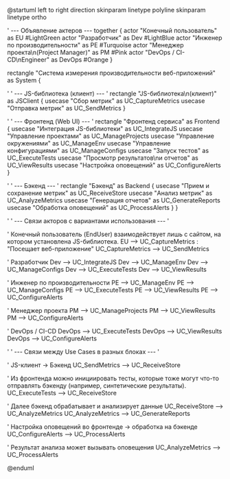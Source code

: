 @startuml
left to right direction
skinparam linetype polyline
skinparam linetype ortho

' --- Объявление актеров ---
together {
actor "Конечный пользователь" as EU #LightGreen
actor "Разработчик" as Dev #LightBlue
actor "Инженер по производительности" as PE #Turquoise
actor "Менеджер проекта\n(Project Manager)" as PM #Pink
actor "DevOps / CI-CD\nEngineer" as DevOps #Orange
}


rectangle "Система измерения производительности веб-приложений" as System {

'
' --- JS-библиотека (клиент) ---
'
rectangle "JS-библиотека\n(клиент)" as JSClient {
usecase "Сбор метрик" as UC_CaptureMetrics
usecase "Отправка метрик" as UC_SendMetrics
}

'
' --- Фронтенд (Web UI) ---
'
rectangle "Фронтенд сервиса" as Frontend {
usecase "Интеграция JS-библиотеки" as UC_IntegrateJS
usecase "Управление проектами" as UC_ManageProjects
usecase "Управление окружениями" as UC_ManageEnv
usecase "Управление конфигурациями" as UC_ManageConfigs
usecase "Запуск тестов" as UC_ExecuteTests
usecase "Просмотр результатов\nи отчетов" as UC_ViewResults
usecase "Настройка оповещений" as UC_ConfigureAlerts
}

'
' --- Бэкенд ---
'
rectangle "Бэкенд" as Backend {
usecase "Прием и сохранение метрик" as UC_ReceiveStore
usecase "Анализ метрик" as UC_AnalyzeMetrics
usecase "Генерация отчетов" as UC_GenerateReports
usecase "Обработка оповещений" as UC_ProcessAlerts
}
}

'
' --- Связи акторов с вариантами использования ---
'

' Конечный пользователь (EndUser) взаимодействует лишь с сайтом, на котором установлена JS-библиотека.
EU --> UC_CaptureMetrics : "Посещает веб-приложение"
UC_CaptureMetrics --> UC_SendMetrics

' Разработчик
Dev --> UC_IntegrateJS
Dev --> UC_ManageEnv
Dev --> UC_ManageConfigs
Dev --> UC_ExecuteTests
Dev --> UC_ViewResults

' Инженер по производительности
PE --> UC_ManageEnv
PE --> UC_ManageConfigs
PE --> UC_ExecuteTests
PE --> UC_ViewResults
PE --> UC_ConfigureAlerts

' Менеджер проекта
PM --> UC_ManageProjects
PM --> UC_ViewResults
PM --> UC_ConfigureAlerts

' DevOps / CI-CD
DevOps --> UC_ExecuteTests
DevOps --> UC_ViewResults
DevOps --> UC_ConfigureAlerts

'
' --- Связи между Use Cases в разных блоках ---
'

' JS-клиент -> Бэкенд
UC_SendMetrics --> UC_ReceiveStore

' Из фронтенда можно инициировать тесты, которые тоже могут что-то отправлять бэкенду (например, синтетические результаты).
UC_ExecuteTests --> UC_ReceiveStore

' Далее бэкенд обрабатывает и анализирует данные
UC_ReceiveStore --> UC_AnalyzeMetrics
UC_AnalyzeMetrics --> UC_GenerateReports

' Настройка оповещений во фронтенде -> обработка на бэкенде
UC_ConfigureAlerts --> UC_ProcessAlerts

' Результат анализа может вызывать оповещения
UC_AnalyzeMetrics --> UC_ProcessAlerts


@enduml
